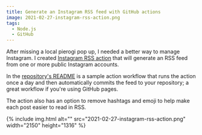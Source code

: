 ```yaml
---
title: Generate an Instagram RSS feed with GitHub actions
image: 2021-02-27-instagram-rss-action.png
tags:
  - Node.js
  - GitHub
---
```


After missing a local pierogi pop up, I needed a better way to manage Instagram. I created [Instagram RSS action](https://github.com/katydecorah/instagram-rss-action) that will generate an RSS feed from one or more public Instagram accounts.

In the [repository's README](https://github.com/katydecorah/instagram-rss-action#setup) is a sample action workflow that runs the action once a day and then automatically commits the feed to your repository; a great workflow if you're using GitHub pages.

The action also has an option to remove hashtags and emoji to help make each post easier to read in RSS.

<div class="photos">
{% include img.html alt="" src="2021-02-27-instagram-rss-action.png" width="2150" height="1316" %}
</div>
